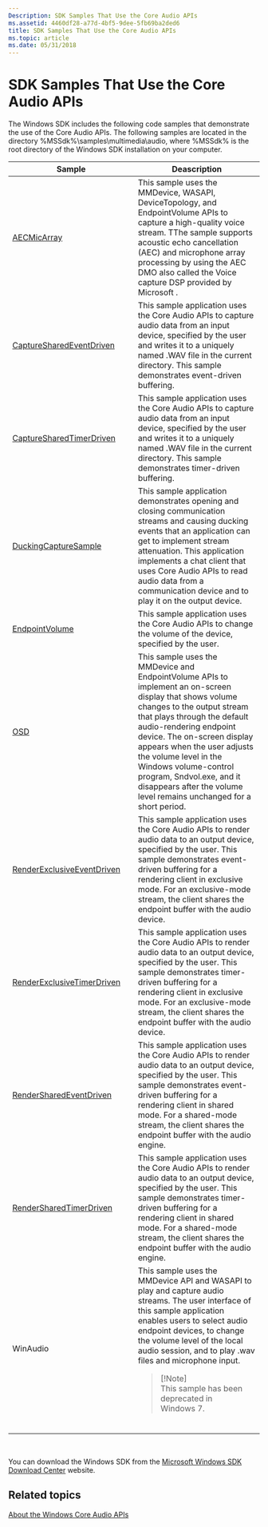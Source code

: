 ```yaml
---
Description: SDK Samples That Use the Core Audio APIs
ms.assetid: 4460df28-a77d-4bf5-9dee-5fb69ba2ded6
title: SDK Samples That Use the Core Audio APIs
ms.topic: article
ms.date: 05/31/2018
---
```


# SDK Samples That Use the Core Audio APIs

The Windows SDK includes the following code samples that demonstrate the use of the Core Audio APIs. The following samples are located in the directory %MSSdk%\\samples\\multimedia\\audio, where %MSSdk% is the root directory of the Windows SDK installation on your computer.



<table>
<colgroup>
<col style="width: 50%" />
<col style="width: 50%" />
</colgroup>
<thead>
<tr class="header">
<th>Sample</th>
<th>Deascription</th>
</tr>
</thead>
<tbody>
<tr class="odd">
<td><a href="aecmicarray.md">AECMicArray</a></td>
<td>This sample uses the MMDevice, WASAPI, DeviceTopology, and EndpointVolume APIs to capture a high-quality voice stream. TThe sample supports acoustic echo cancellation (AEC) and microphone array processing by using the AEC DMO also called the Voice capture DSP provided by Microsoft .</td>
</tr>
<tr class="even">
<td><a href="capturesharedeventdriven.md">CaptureSharedEventDriven</a></td>
<td>This sample application uses the Core Audio APIs to capture audio data from an input device, specified by the user and writes it to a uniquely named .WAV file in the current directory. This sample demonstrates event-driven buffering.</td>
</tr>
<tr class="odd">
<td><a href="capturesharedtimerdriven.md">CaptureSharedTimerDriven</a></td>
<td>This sample application uses the Core Audio APIs to capture audio data from an input device, specified by the user and writes it to a uniquely named .WAV file in the current directory. This sample demonstrates timer-driven buffering.</td>
</tr>
<tr class="even">
<td><a href="duckingcapturesample.md">DuckingCaptureSample</a></td>
<td>This sample application demonstrates opening and closing communication streams and causing ducking events that an application can get to implement stream attenuation. This application implements a chat client that uses Core Audio APIs to read audio data from a communication device and to play it on the output device.</td>
</tr>
<tr class="odd">
<td><a href="endpointvolume.md">EndpointVolume</a></td>
<td>This sample application uses the Core Audio APIs to change the volume of the device, specified by the user.</td>
</tr>
<tr class="even">
<td><a href="osd.md">OSD</a></td>
<td>This sample uses the MMDevice and EndpointVolume APIs to implement an on-screen display that shows volume changes to the output stream that plays through the default audio-rendering endpoint device. The on-screen display appears when the user adjusts the volume level in the Windows volume-control program, Sndvol.exe, and it disappears after the volume level remains unchanged for a short period.</td>
</tr>
<tr class="odd">
<td><a href="renderexclusiveeventdriven.md">RenderExclusiveEventDriven</a></td>
<td>This sample application uses the Core Audio APIs to render audio data to an output device, specified by the user. This sample demonstrates event-driven buffering for a rendering client in exclusive mode. For an exclusive-mode stream, the client shares the endpoint buffer with the audio device.</td>
</tr>
<tr class="even">
<td><a href="renderexclusivetimerdriven.md">RenderExclusiveTimerDriven</a></td>
<td>This sample application uses the Core Audio APIs to render audio data to an output device, specified by the user. This sample demonstrates timer-driven buffering for a rendering client in exclusive mode. For an exclusive-mode stream, the client shares the endpoint buffer with the audio device.</td>
</tr>
<tr class="odd">
<td><a href="rendersharedeventdriven.md">RenderSharedEventDriven</a></td>
<td>This sample application uses the Core Audio APIs to render audio data to an output device, specified by the user. This sample demonstrates event-driven buffering for a rendering client in shared mode. For a shared-mode stream, the client shares the endpoint buffer with the audio engine.</td>
</tr>
<tr class="even">
<td><a href="rendersharedtimerdriven.md">RenderSharedTimerDriven</a></td>
<td>This sample application uses the Core Audio APIs to render audio data to an output device, specified by the user. This sample demonstrates timer-driven buffering for a rendering client in shared mode. For a shared-mode stream, the client shares the endpoint buffer with the audio engine.</td>
</tr>
<tr class="odd">
<td>WinAudio</td>
<td>This sample uses the MMDevice API and WASAPI to play and capture audio streams. The user interface of this sample application enables users to select audio endpoint devices, to change the volume level of the local audio session, and to play .wav files and microphone input.
<blockquote>
[!Note]<br />
This sample has been deprecated in Windows 7.
</blockquote>
<br/></td>
</tr>
</tbody>
</table>



 

You can download the Windows SDK from the [Microsoft Windows SDK Download Center](https://go.microsoft.com/fwlink/p/?linkid=55774) website.

## Related topics

<dl> <dt>

[About the Windows Core Audio APIs](about-the-windows-core-audio-apis.md)
</dt> </dl>

 

 




